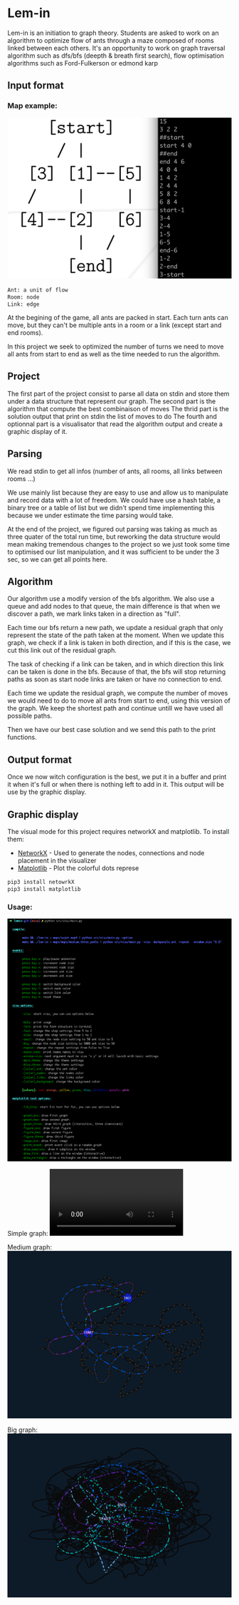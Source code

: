 # Lem-in

Lem-in is an initiation to graph theory. Students are asked to work on an algorithm to optimize flow of ants through a maze composed of rooms linked between each others.
It's an opportunity to work on graph traversal algorithm such as dfs/bfs (deepth & breath first search), flow optimisation algorithms such as Ford-Fulkerson or 
edmond karp

## Input format

### Map example:

![simple](img/lemin_subject_example.png)

```
Ant: a unit of flow
Room: node
Link: edge
```

At the begining of the game, all ants are packed in start. 
Each turn ants can move, but they can't be multiple ants in a room or a link (except start and end rooms).

In this project we seek to optimized the number of turns we need to move all ants from start to end as well as the time needed to run the algorithm.

## Project

The first part of the project consist to parse all data on stdin and store them under a data structure that represent our graph.
The second part is the algorithm that compute the best combinaison of moves
The thrid part is the solution output that print on stdin the list of moves to do
The fourth and optionnal part is a visualisator that read the algorithm output and create a graphic display of it.


## Parsing

We read stdin to get all infos (number of ants, all rooms, all links between rooms ...)

We use mainly list because they are easy to use and allow us to manipulate and record data with a lot of freedom. We could have use a hash table, a binary tree or a table of list but we didn't spend time implementing this because we under estimate the time parsing would take. 

At the end of the project, we figured out parsing was taking as much as three quater of the total run time, but reworking the data structure would mean making tremendous changes to the project so we just took some time to optimised our list manipulation, and it was sufficient to be under the 3 sec, so we can get all points here.

## Algorithm

Our algorithm use a modify version of the bfs algorithm. We also use a queue and add nodes to that queue, the main difference is that when we discover a path, we mark links taken in a direction as "full". 

Each time our bfs return a new path, we update a residual graph that only represent the state of the path taken at the moment. When we update this graph, we check if a link is taken in both direction, and if this is the case, we cut this link out of the residual graph.

The task of checking if a link can be taken, and in which direction this link can be taken is done in the bfs. Because of that, the bfs will stop returning paths as soon as start node links are taken or have no connection to end.

Each time we update the residual graph, we compute the number of moves we would need to do to move all ants from start to end, using this version of the graph. We keep the shortest path and continue untill we have used all possible paths.

Then we have our best case solution and we send this path to the print functions.


## Output format

Once we now witch configuration is the best, we put it in a buffer and print it when it's full or when there is nothing left to add in it. This output will be use by the graphic display.


## Graphic display

The visual mode for this project requires networkX and matplotlib. To install them: 

* [NetworkX](https://networkx.github.io/) - Used to generate the nodes, connections and node placement in the visualizer
* [Matplotlib](https://matplotlib.org/) - Plot the colorful dots represe

```
pip3 install netowrkX
pip3 install matplotlib
```


### Usage:

![simple](img/lemin_visu_usage.png)

Simple graph:
![simple](img/lemin_visu_one.mov)

Medium graph:
![simple](img/lemin_visu_two.png)

Big graph:
![simple](img/lemin_visu_three.png)
